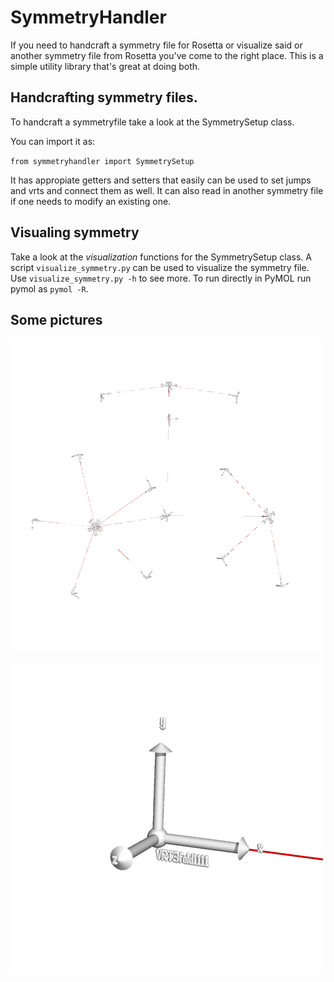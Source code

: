 # SymmetryHandler

If you need to handcraft a symmetry file for Rosetta or visualize said or another symmetry file from Rosetta you've come to the right place. This is a simple utility library that's great at doing both. 

## Handcrafting symmetry files. 

To handcraft a symmetryfile take a look at the SymmetrySetup class. 

You can import it as: 

`from symmetryhandler import SymmetrySetup`

It has appropiate getters and setters that easily can be used to set jumps and vrts and connect them as well. It can also read in another symmetry file if one needs to modify an existing one. 

## Visualing symmetry

Take a look at the *visualization* functions for the SymmetrySetup class. A script `visualize_symmetry.py` can be used to visualize the symmetry file. Use `visualize_symmetry.py -h` to see more. To run directly in PyMOL run pymol as `pymol -R`.


## Some pictures 

![Icosahedral symmetry](images/full.png "Icoshadral symmetry")

![Icosahedral symmetry](images/closeup.png "VRT axes")
